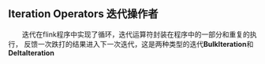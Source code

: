 ## Iteration Operators 迭代操作者
&emsp;&emsp;迭代在flink程序中实现了循环，迭代运算符封装在程序中的一部分和重复的执行，
反馈一次跌打的结果进入下一次迭代，这是两种类型的迭代**BulkIteration**和**DeltaIteration**
